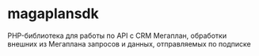 # magaplansdk
PHP-библиотека для работы по API с CRM Мегаплан, обработки внешних из Мегаплана запросов и данных, отправляемых по подписке
